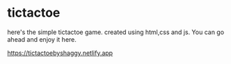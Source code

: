 ﻿# tictactoe
here's the simple tictactoe game. created using html,css and js. You can go ahead and enjoy it here.

https://tictactoebyshaggy.netlify.app
